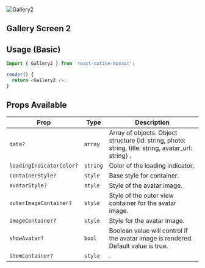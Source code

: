 ![Gallery2](https://user-images.githubusercontent.com/22890658/147465088-98a24bbc-b1c7-4fd2-99e4-e897e57566bc.gif)

## Gallery Screen 2

## Usage (Basic)

```js
import { Gallery2 } from 'react-native-mosaic';

render() {
  return <Gallery2 />;
}
```

## Props Available

| Prop                     | Type     | Description                                                                                         |
| ------------------------ | -------- | --------------------------------------------------------------------------------------------------- |
| `data?`                  | `array`  | Array of objects. Object structure {id: string, photo: string, title: string, avatar_url: string} . |
| `loadingIndicatorColor?` | `string` | Color of the loading indicator.                                                                     |
| `containerStyle?`        | `style`  | Base style for container.                                                                           |
| `avatarStyle?`           | `style`  | Style of the avatar image.                                                                          |
| `outerImageContainer?`   | `style`  | Style of the outer view container for the avatar image.                                             |
| `imageContainer?`        | `style`  | Style for the avatar image.                                                                         |
| `showAvatar?`            | `bool`   | Boolean value will control if the avatar image is rendered. Default value is true.                  |
| `itemContainer?`         | `style`  | .                                                                                                   |
